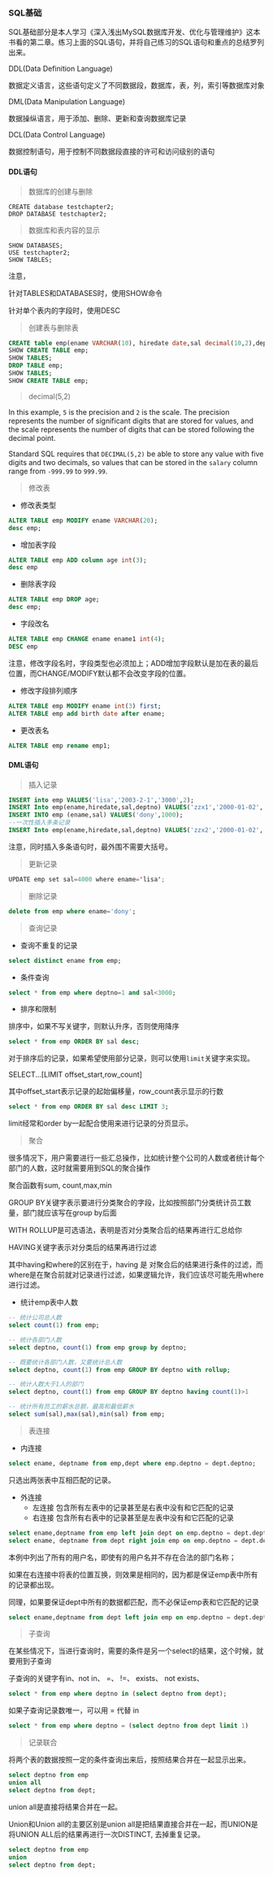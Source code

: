 ### SQL基础



SQL基础部分是本人学习《深入浅出MySQL数据库开发、优化与管理维护》这本书看的第二章。练习上面的SQL语句，并将自己练习的SQL语句和重点的总结罗列出来。

DDL(Data Definition Language)

数据定义语言，这些语句定义了不同数据段，数据库，表，列，索引等数据库对象

DML(Data Manipulation Language)

数据操纵语言，用于添加、删除、更新和查询数据库记录

DCL(Data Control Language)

数据控制语句，用于控制不同数据段直接的许可和访问级别的语句



#### DDL语句



>  数据库的创建与删除

```mysql
CREATE database testchapter2;
DROP DATABASE testchapter2;
```



> 数据库和表内容的显示

```mysql
SHOW DATABASES;
USE testchapter2;
SHOW TABLES;
```

注意，

针对TABLES和DATABASES时，使用SHOW命令

针对单个表内的字段时，使用DESC



> 创建表与删除表

```sql
CREATE table emp(ename VARCHAR(10), hiredate date,sal decimal(10,2),deptno int(2) );
SHOW CREATE TABLE emp;
SHOW TABLES;
DROP TABLE emp;
SHOW TABLES;
SHOW CREATE TABLE emp;

```

> decimal(5,2)

In this example, `5` is the precision and `2` is the scale. The precision represents the number of significant digits that are stored for values, and the scale represents the number of digits that can be stored following the decimal point.

Standard SQL requires that `DECIMAL(5,2)` be able to store any value with five digits and two decimals, so values that can be stored in the `salary` column range from `-999.99` to `999.99`.

> 修改表

- 修改表类型

```sql
ALTER TABLE emp MODIFY ename VARCHAR(20);
desc emp;
```



- 增加表字段

```sql
ALTER TABLE emp ADD column age int(3);
desc emp
```



- 删除表字段

```sql
ALTER TABLE emp DROP age;
desc emp;
```



- 字段改名 

```sql
ALTER TABLE emp CHANGE ename ename1 int(4);
DESC emp
```

注意，修改字段名时，字段类型也必须加上；ADD增加字段默认是加在表的最后位置，而CHANGE/MODIFY默认都不会改变字段的位置。



- 修改字段排列顺序

```sql
ALTER TABLE emp MODIFY ename int(3) first;
ALTER TABLE emp add birth date after ename;
```



- 更改表名

```sql
ALTER TABLE emp rename emp1;
```



#### DML语句



> 插入记录

```sql
INSERT into emp VALUES('lisa','2003-2-1','3000',2);
INSERT Into emp(ename,hiredate,sal,deptno) VALUES('zzx1','2000-01-02','2000',1);
INSERT INTO emp (ename,sal) VALUES('dony',1000);
--一次性插入多条记录
INSERT Into emp(ename,hiredate,sal,deptno) VALUES('zzx2','2000-01-02','2000',1),('zzx3','2000-01-02','2000',1);
```

注意，同时插入多条语句时，最外围不需要大括号。



> 更新记录

```java
UPDATE emp set sal=4000 where ename='lisa';
```



> 删除记录

```sql
delete from emp where ename='dony';
```



> 查询记录

- 查询不重复的记录

```sql
select distinct ename from emp;
```

- 条件查询

```sql
select * from emp where deptno=1 and sal<3000;
```

- 排序和限制

排序中，如果不写关键字，则默认升序，否则使用降序

```sql
select * from emp ORDER BY sal desc;
```

对于排序后的记录，如果希望使用部分记录，则可以使用`limit`关键字来实现。

SELECT...[LIMIT offset_start,row_count]

其中offset_start表示记录的起始偏移量，row_count表示显示的行数

```sql
select * from emp ORDER BY sal desc LIMIT 3;
```

limit经常和order by一起配合使用来进行记录的分页显示。



> 聚合

很多情况下，用户需要进行一些汇总操作，比如统计整个公司的人数或者统计每个部门的人数，这时就需要用到SQL的聚合操作

聚合函数有sum, count,max,min

GROUP BY关键字表示要进行分类聚合的字段，比如按照部门分类统计员工数量，部门就应该写在group by后面

WITH ROLLUP是可选语法，表明是否对分类聚合后的结果再进行汇总给你

HAVING关键字表示对分类后的结果再进行过滤



其中having和where的区别在于，having 是 对聚合后的结果进行条件的过滤，而 where是在聚合前就对记录进行过滤，如果逻辑允许，我们应该尽可能先用where进行过滤。



- 统计emp表中人数

```sql
-- 统计公司总人数
select count(1) from emp;

-- 统计各部门人数
select deptno, count(1) from emp group by deptno;

-- 既要统计各部门人数，又要统计总人数
select deptno, count(1) from emp GROUP BY deptno with rollup;

-- 统计人数大于1人的部门
select deptno, count(1) from emp GROUP BY deptno having count(1)>1

-- 统计所有员工的薪水总额，最高和最低薪水
select sum(sal),max(sal),min(sal) from emp;
```

> 表连接

- 内连接

```sql
select ename, deptname from emp,dept where emp.deptno = dept.deptno;
```

只选出两张表中互相匹配的记录。

- 外连接
  - 左连接 包含所有左表中的记录甚至是右表中没有和它匹配的记录
  - 右连接 包含所有右表中的记录甚至是左表中没有和它匹配的记录

```sql
select ename,deptname from emp left join dept on emp.deptno = dept.deptno;
select ename, deptname from dept right join emp on emp.deptno = dept.deptno;
```

本例中列出了所有的用户名，即使有的用户名并不存在合法的部门名称；

如果在右连接中将表的位置互换，则效果是相同的，因为都是保证emp表中所有的记录都出现。



同理，如果要保证dept中所有的数据都匹配，而不必保证emp表和它匹配的记录

```sql
select ename,deptname from dept left join emp on emp.deptno = dept.deptno;
```

> 子查询

在某些情况下，当进行查询时，需要的条件是另一个select的结果，这个时候，就要用到子查询

子查询的关键字有in、not in、 =、 !=、 exists、 not exists、



```sql
select * from emp where deptno in (select deptno from dept);
```



如果子查询记录数唯一，可以用 = 代替 in 

```sql
select * from emp where deptno = (select deptno from dept limit 1)
```

> 记录联合

将两个表的数据按照一定的条件查询出来后，按照结果合并在一起显示出来。

```sql
select deptno from emp 
union all
select deptno from dept;
```

union all是直接将结果合并在一起。



Union和Union all的主要区别是union all是把结果直接合并在一起，而UNION是将UNION ALL后的结果再进行一次DISTINCT, 去掉重复记录。

````sql
select deptno from emp 
union
select deptno from dept;
````



